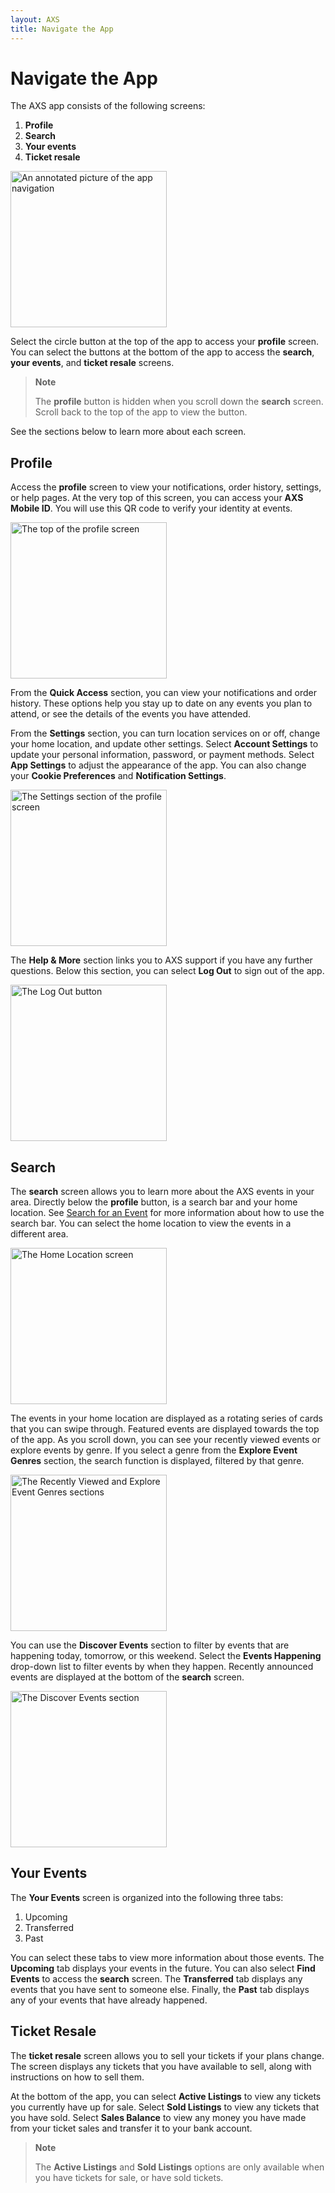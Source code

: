 ```yaml
---
layout: AXS
title: Navigate the App
---
```

# Navigate the App

The AXS app consists of the following screens:
1. **Profile**
2. **Search**
3. **Your events**
4. **Ticket resale**

<img src="{{ site.baseurl }}/AXS/pictures/navigate_app/navigate_app_main_annotated.jpg"
  alt="An annotated picture of the app navigation"  width="250"/>

Select the circle button at the top of the app to access your **profile** screen. You can select the buttons at the bottom of the app to access the **search**, **your events**, and **ticket resale** screens.

>**Note**
>
>The **profile** button is hidden when you scroll down the **search** screen. Scroll back to the top of the app to view the button.

See the sections below to learn more about each screen.

## Profile

Access the **profile** screen to view your notifications, order history, settings, or help pages. At the very top of this screen, you can access your **AXS Mobile ID**. You will use this QR code to verify your identity at events.

<img src="{{ site.baseurl }}/AXS/pictures/navigate_app/navigate_app_profile_1.jpg"
  alt="The top of the profile screen"  width="250"/>

From the **Quick Access** section, you can view your notifications and order history. These options help you stay up to date on any events you plan to attend, or see the details of the events you have attended.

From the **Settings** section, you can turn location services on or off, change your home location, and update other settings. Select **Account Settings** to update your personal information, password, or payment methods. Select **App Settings** to adjust the appearance of the app. You can also change your **Cookie Preferences** and **Notification Settings**.

<img src="{{ site.baseurl }}/AXS/pictures/navigate_app/navigate_app_profile_2.jpg"
  alt="The Settings section of the profile screen"  width="250"/>

The **Help & More** section links you to AXS support if you have any further questions. Below this section, you can select **Log Out** to sign out of the app.

<img src="{{ site.baseurl }}/AXS/pictures/navigate_app/navigate_app_profile_3.jpg"
  alt="The Log Out button"  width="250"/>

## Search

The **search** screen allows you to learn more about the AXS events in your area. Directly below the **profile** button, is a search bar and your home location. See <a href="{{ site.baseurl }}/AXS/search_for_event">Search for an Event</a> for more information about how to use the search bar. You can select the home location to view the events in a different area.

<img src="{{ site.baseurl }}/AXS/pictures/navigate_app/home_location.jpg"
  alt="The Home Location screen"  width="250"/>

The events in your home location are displayed as a rotating series of cards that you can swipe through. Featured events are displayed towards the top of the app. As you scroll down, you can see your recently viewed events or explore events by genre. If you select a genre from the **Explore Event Genres** section, the search function is displayed, filtered by that genre.

<img src="{{ site.baseurl }}/AXS/pictures/navigate_app/recently_viewed_events.jpg"
  alt="The Recently Viewed and Explore Event Genres sections"  width="250"/>

You can use the **Discover Events** section to filter by events that are happening today, tomorrow, or this weekend. Select the **Events Happening** drop-down list to filter events by when they happen. Recently announced events are displayed at the bottom of the **search** screen.

<img src="{{ site.baseurl }}/AXS/pictures/navigate_app/discover_events.jpg"
  alt="The Discover Events section"  width="250"/>

## Your Events

The **Your Events** screen is organized into the following three tabs:

1. Upcoming
2. Transferred
3. Past

You can select these tabs to view more information about those events. The **Upcoming** tab displays your events in the future. You can also select **Find Events** to access the **search** screen. The **Transferred** tab displays any events that you have sent to someone else. Finally, the **Past** tab displays any of your events that have already happened.

## Ticket Resale

The **ticket resale** screen allows you to sell your tickets if your plans change. The screen displays any tickets that you have available to sell, along with instructions on how to sell them.

At the bottom of the app, you can select **Active Listings** to view any tickets you currently have up for sale. Select **Sold Listings** to view any tickets that you have sold. Select **Sales Balance** to view any money you have made from your ticket sales and transfer it to your bank account.

>**Note**
>
>The **Active Listings** and **Sold Listings** options are only available when you have tickets for sale, or have sold tickets.